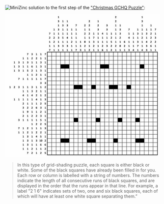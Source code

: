 ![MiniZinc](http://www.minizinc.org/) solution to the first step of the ["Christmas GCHQ Puzzle"](http://www.telegraph.co.uk/news/uknews/12041894/GCHQ-Christmas-card-question-Do-you-know-the-puzzle-answer.html):

![](img/puzzle.jpg)

> In this type of grid-shading puzzle, each square is either black or white. 
> Some of the black squares have already been filled in for you.
> Each row or column is labelled with a string of numbers. 
> The numbers indicate the length of all consecutive runs of black squares, and are displayed in the order that the runs appear in that line. 
> For example, a label "2 1 6" indicates sets of two, one and six black squares, 
> each of which will have at least one white square separating them.”

